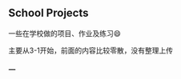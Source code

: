 ## School Projects

一些在学校做的项目、作业及练习:smile:

主要从3-1开始，前面的内容比较零散，没有整理上传

#### 一

[softmax]: 3-1\softmax多分类

